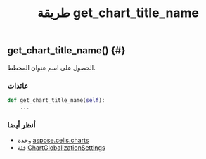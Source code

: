 ﻿---
title: طريقة get_chart_title_name
second_title: Aspose.Cells for Python via .NET API المراجع
description:
type: docs
weight: 40
url: /ar/python-net/aspose.cells.charts/chartglobalizationsettings/get_chart_title_name/
is_root: false
---
##  get_chart_title_name() {#}
الحصول على اسم عنوان المخطط.


###  عائدات




```python
def get_chart_title_name(self):
    ...
```





###  أنظر أيضا
* وحدة [aspose.cells.charts](../../)
* فئة [ChartGlobalizationSettings](/cells/ar/python-net/aspose.cells.charts/chartglobalizationsettings)
